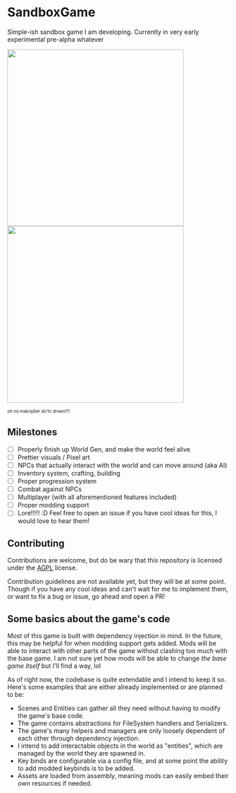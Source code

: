 # SandboxGame
Simple-ish sandbox game I am developing. Currently in very early experimental pre-alpha whatever

<img src="https://github.com/Naamloos/SandboxGame/assets/12187179/e2af17b8-a0e2-4499-ae5e-601752801b0a" width="400"/>
<img src="https://github.com/Naamloos/SandboxGame/assets/12187179/015470c6-9fc3-419d-b46b-8c6b417d6f86" width="400"/>


<sup><sub>oh no makriplier do'tn drown!!1</sub></sup>

## Milestones
- [ ] Properly finish up World Gen, and make the world feel alive
- [ ] Prettier visuals / Pixel art
- [ ] NPCs that actually interact with the world and can move around (aka AI)
- [ ] Inventory system, crafting, building
- [ ] Proper progression system
- [ ] Combat against NPCs
- [ ] Multiplayer (with all aforementioned features included)
- [ ] Proper modding support
- [ ] Lore!!!!! :D
Feel free to open an issue if you have cool ideas for this, I would love to hear them!

## Contributing
Contributions are welcome, but do be wary that this repository is licensed under the [AGPL](https://github.com/Naamloos/SandboxGame/blob/master/LICENSE) license.

Contribution guidelines are not available yet, but they will be at some point. Though if you have any cool ideas and can't wait for me to implement them, or want to fix a bug or issue, go ahead and open a PR!

## Some basics about the game's code
Most of this game is built with dependency injection in mind. In the future, this may be helpful for when modding support gets added. Mods will be able to interact with other parts of the game without clashing too much with the base game. I am not sure yet how mods will be able to change _the base game itself_ but I'll find a way, lol

As of right now, the codebase is quite extendable and I intend to keep it so. Here's some examples that are either already implemented or are planned to be:

- Scenes and Entities can gather all they need without having to modify the game's base code.
- The game contains abstractions for FileSystem handlers and Serializers.
- The game's many helpers and managers are only loosely dependent of each other through dependency injection.
- I intend to add interactable objects in the world as "entities", which are managed by the world they are spawned in.
- Key binds are configurable via a config file, and at some point the ability to add modded keybinds is to be added.
- Assets are loaded from assembly, meaning mods can easily embed their own resources if needed.
